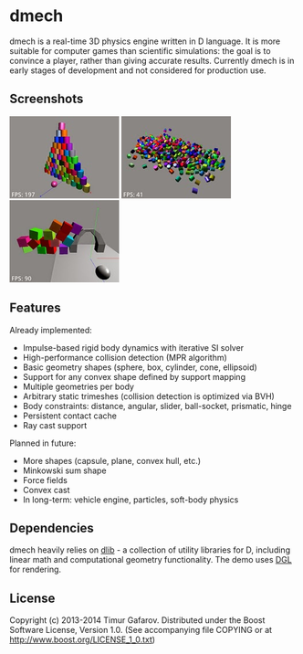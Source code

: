 dmech
=====
dmech is a real-time 3D physics engine written in D language. It is more suitable for computer games than scientific simulations: the goal is to convince a player, rather than giving accurate results. Currently dmech is in early stages of development and not considered for production use.

Screenshots
-----------
[![Screenshot1](/images/screenshot1_thumb.jpg)](/images/screenshot1.jpg)
[![Screenshot2](/images/screenshot2_thumb.jpg)](/images/screenshot2.jpg)
[![Screenshot3](/images/screenshot3_thumb.jpg)](/images/screenshot3.jpg)

Features
--------
Already implemented:
* Impulse-based rigid body dynamics with iterative SI solver
* High-performance collision detection (MPR algorithm)
* Basic geometry shapes (sphere, box, cylinder, cone, ellipsoid)
* Support for any convex shape defined by support mapping
* Multiple geometries per body
* Arbitrary static trimeshes (collision detection is optimized via BVH)
* Body constraints: distance, angular, slider, ball-socket, prismatic, hinge
* Persistent contact cache
* Ray cast support

Planned in future:
* More shapes (capsule, plane, convex hull, etc.)
* Minkowski sum shape
* Force fields
* Convex cast
* In long-term: vehicle engine, particles, soft-body physics

Dependencies
------------
dmech heavily relies on [dlib](http://github.com/gecko0307/dlib) - a collection of utility libraries for D, including linear math and computational geometry functionality. The demo uses [DGL](http://github.com/gecko0307/dgl) for rendering.

License
-------
Copyright (c) 2013-2014 Timur Gafarov.
Distributed under the Boost Software License, Version 1.0. (See accompanying file COPYING or at http://www.boost.org/LICENSE_1_0.txt)

